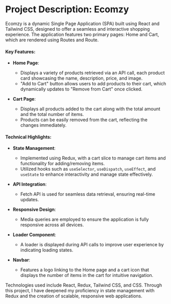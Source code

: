 # Project Description: Ecomzy

Ecomzy is a dynamic Single Page Application (SPA) built using React and Tailwind CSS, designed to offer a seamless and interactive shopping experience. The application features two primary pages: Home and Cart, which are rendered using Routes and Route.

#### Key Features:
- **Home Page**: 
  - Displays a variety of products retrieved via an API call, each product card showcasing the name, description, price, and image.
  - "Add to Cart" button allows users to add products to their cart, which dynamically updates to "Remove from Cart" once clicked.

- **Cart Page**: 
  - Displays all products added to the cart along with the total amount and the total number of items.
  - Products can be easily removed from the cart, reflecting the changes immediately.

#### Technical Highlights:
- **State Management**: 
  - Implemented using Redux, with a cart slice to manage cart items and functionality for adding/removing items.
  - Utilized hooks such as `useSelector`, `useDispatch`, `useEffect`, and `useState` to enhance interactivity and manage state effectively.

- **API Integration**: 
  - Fetch API is used for seamless data retrieval, ensuring real-time updates.

- **Responsive Design**: 
  - Media queries are employed to ensure the application is fully responsive across all devices.

- **Loader Component**: 
  - A loader is displayed during API calls to improve user experience by indicating loading states.

- **Navbar**: 
  - Features a logo linking to the Home page and a cart icon that displays the number of items in the cart for intuitive navigation.

Technologies used include React, Redux, Tailwind CSS, and CSS. Through this project, I have deepened my proficiency in state management with Redux and the creation of scalable, responsive web applications.
